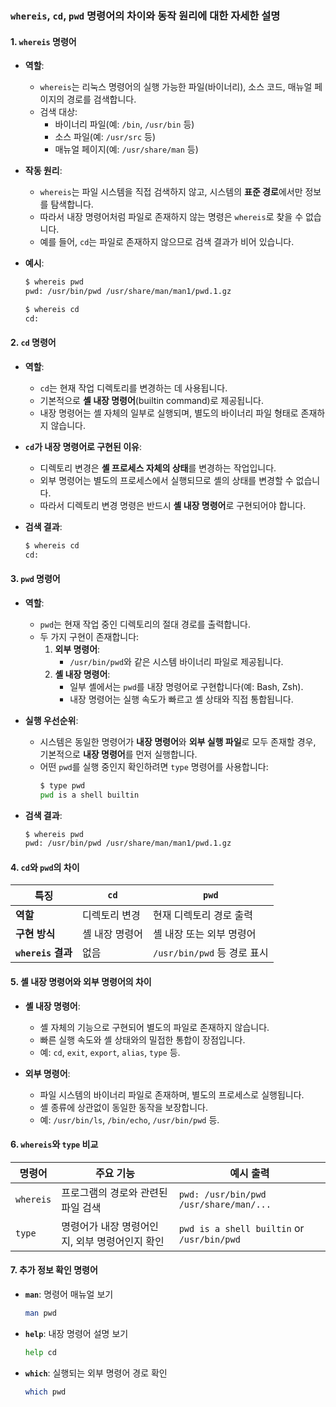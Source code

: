 ### `whereis`, `cd`, `pwd` 명령어의 차이와 동작 원리에 대한 자세한 설명

#### 1. **`whereis` 명령어**
- **역할**:
  - `whereis`는 리눅스 명령어의 실행 가능한 파일(바이너리), 소스 코드, 매뉴얼 페이지의 경로를 검색합니다.
  - 검색 대상:
    - 바이너리 파일(예: `/bin`, `/usr/bin` 등)
    - 소스 파일(예: `/usr/src` 등)
    - 매뉴얼 페이지(예: `/usr/share/man` 등)

- **작동 원리**:
  - `whereis`는 파일 시스템을 직접 검색하지 않고, 시스템의 **표준 경로**에서만 정보를 탐색합니다.
  - 따라서 내장 명령어처럼 파일로 존재하지 않는 명령은 `whereis`로 찾을 수 없습니다.
  - 예를 들어, `cd`는 파일로 존재하지 않으므로 검색 결과가 비어 있습니다.

- **예시**:
  ```bash
  $ whereis pwd
  pwd: /usr/bin/pwd /usr/share/man/man1/pwd.1.gz

  $ whereis cd
  cd:
  ```

#### 2. **`cd` 명령어**
- **역할**:
  - `cd`는 현재 작업 디렉토리를 변경하는 데 사용됩니다.
  - 기본적으로 **셸 내장 명령어**(builtin command)로 제공됩니다.
  - 내장 명령어는 셸 자체의 일부로 실행되며, 별도의 바이너리 파일 형태로 존재하지 않습니다.

- **`cd`가 내장 명령어로 구현된 이유**:
  - 디렉토리 변경은 **셸 프로세스 자체의 상태**를 변경하는 작업입니다.
  - 외부 명령어는 별도의 프로세스에서 실행되므로 셸의 상태를 변경할 수 없습니다.
  - 따라서 디렉토리 변경 명령은 반드시 **셸 내장 명령어**로 구현되어야 합니다.

- **검색 결과**:
  ```bash
  $ whereis cd
  cd:
  ```

#### 3. **`pwd` 명령어**
- **역할**:
  - `pwd`는 현재 작업 중인 디렉토리의 절대 경로를 출력합니다.
  - 두 가지 구현이 존재합니다:
    1. **외부 명령어**:
       - `/usr/bin/pwd`와 같은 시스템 바이너리 파일로 제공됩니다.
    2. **셸 내장 명령어**:
       - 일부 셸에서는 `pwd`를 내장 명령어로 구현합니다(예: Bash, Zsh).
       - 내장 명령어는 실행 속도가 빠르고 셸 상태와 직접 통합됩니다.

- **실행 우선순위**:
  - 시스템은 동일한 명령어가 **내장 명령어**와 **외부 실행 파일**로 모두 존재할 경우, 기본적으로 **내장 명령어**를 먼저 실행합니다.
  - 어떤 `pwd`를 실행 중인지 확인하려면 `type` 명령어를 사용합니다:
    ```bash
    $ type pwd
    pwd is a shell builtin
    ```

- **검색 결과**:
  ```bash
  $ whereis pwd
  pwd: /usr/bin/pwd /usr/share/man/man1/pwd.1.gz
  ```

#### 4. `cd`와 `pwd`의 차이
| 특징              | `cd`                        | `pwd`                          |
|-------------------|-----------------------------|--------------------------------|
| **역할**          | 디렉토리 변경               | 현재 디렉토리 경로 출력        |
| **구현 방식**     | 셸 내장 명령어              | 셸 내장 또는 외부 명령어       |
| **`whereis` 결과**| 없음                        | `/usr/bin/pwd` 등 경로 표시   |

#### 5. **셸 내장 명령어와 외부 명령어의 차이**
- **셸 내장 명령어**:
  - 셸 자체의 기능으로 구현되어 별도의 파일로 존재하지 않습니다.
  - 빠른 실행 속도와 셸 상태와의 밀접한 통합이 장점입니다.
  - 예: `cd`, `exit`, `export`, `alias`, `type` 등.

- **외부 명령어**:
  - 파일 시스템의 바이너리 파일로 존재하며, 별도의 프로세스로 실행됩니다.
  - 셸 종류에 상관없이 동일한 동작을 보장합니다.
  - 예: `/usr/bin/ls`, `/bin/echo`, `/usr/bin/pwd` 등.

#### 6. **`whereis`와 `type` 비교**
| 명령어   | 주요 기능                                         | 예시 출력                                  |
|----------|--------------------------------------------------|-------------------------------------------|
| `whereis`| 프로그램의 경로와 관련된 파일 검색               | `pwd: /usr/bin/pwd /usr/share/man/...`    |
| `type`   | 명령어가 내장 명령어인지, 외부 명령어인지 확인    | `pwd is a shell builtin` or `/usr/bin/pwd`|

#### 7. 추가 정보 확인 명령어
- **`man`**: 명령어 매뉴얼 보기
  ```bash
  man pwd
  ```
- **`help`**: 내장 명령어 설명 보기
  ```bash
  help cd
  ```
- **`which`**: 실행되는 외부 명령어 경로 확인
  ```bash
  which pwd
  ```